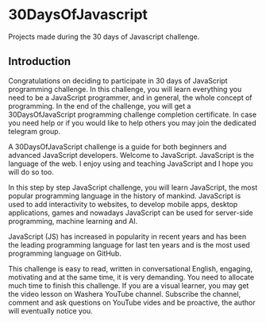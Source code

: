 # 30DaysOfJavascript

Projects made during the 30 days of Javascript challenge.

## Introduction

Congratulations on deciding to participate in 30 days of JavaScript programming challenge. In this challenge, you will learn everything you need to be a JavaScript programmer, and in general, the whole concept of programming. In the end of the challenge, you will get a 30DaysOfJavaScript programming challenge completion certificate. In case you need help or if you would like to help others you may join the dedicated telegram group.

A 30DaysOfJavaScript challenge is a guide for both beginners and advanced JavaScript developers. Welcome to JavaScript. JavaScript is the language of the web. I enjoy using and teaching JavaScript and I hope you will do so too.

In this step by step JavaScript challenge, you will learn JavaScript, the most popular programming language in the history of mankind. JavaScript is used to add interactivity to websites, to develop mobile apps, desktop applications, games and nowadays JavaScript can be used for server-side programming, machine learning and AI.

JavaScript (JS) has increased in popularity in recent years and has been the leading programming language for last ten years and is the most used programming language on GitHub.

This challenge is easy to read, written in conversational English, engaging, motivating and at the same time, it is very demanding. You need to allocate much time to finish this challenge. If you are a visual learner, you may get the video lesson on Washera YouTube channel. Subscribe the channel, comment and ask questions on YouTube vides and be proactive, the author will eventually notice you.
